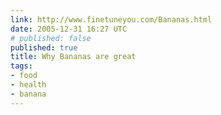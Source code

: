 ```yaml
---
link: http://www.finetuneyou.com/Bananas.html
date: 2005-12-31 16:27 UTC
# published: false
published: true
title: Why Bananas are great
tags:
- food
- health
- banana
---
```



